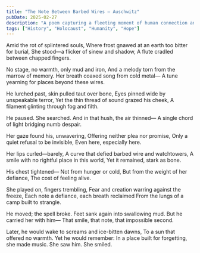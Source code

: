 ```yaml
---
title: "The Note Between Barbed Wires – Auschwitz"
pubDate: 2025-02-27
description: "A poem capturing a fleeting moment of human connection and defiance in the darkest of places."
tags: ["History", "Holocaust", "Humanity", "Hope"]
---
```


Amid the rot of splintered souls,
Where frost gnawed at an earth too bitter for burial,
She stood—a flicker of sinew and shadow,
A flute cradled between chapped fingers.

No stage, no warmth, only mud and iron,
And a melody torn from the marrow of memory.
Her breath coaxed song from cold metal—
A tune yearning for places beyond these wires.

He lurched past, skin pulled taut over bone,
Eyes pinned wide by unspeakable terror,
Yet the thin thread of sound grazed his cheek,
A filament glinting through fog and filth.

He paused.
She searched.
And in that hush, the air thinned—
A single chord of light bridging numb despair.

Her gaze found his, unwavering,
Offering neither plea nor promise,
Only a quiet refusal to be invisible,
Even here, especially here.

Her lips curled—barely,
A curve that defied barbed wire and watchtowers,
A smile with no rightful place in this world,
Yet it remained, stark as bone.

His chest tightened—
Not from hunger or cold,
But from the weight of her defiance,
The cost of feeling alive.

She played on, fingers trembling,
Fear and creation warring against the freeze,
Each note a defiance, each breath reclaimed
From the lungs of a camp built to strangle.

He moved; the spell broke.
Feet sank again into swallowing mud.
But he carried her with him—
That smile, that note, that impossible second.

Later, he would wake to screams and ice-bitten dawns,
To a sun that offered no warmth.
Yet he would remember:
In a place built for forgetting, she made music.
She saw him.
She smiled. 